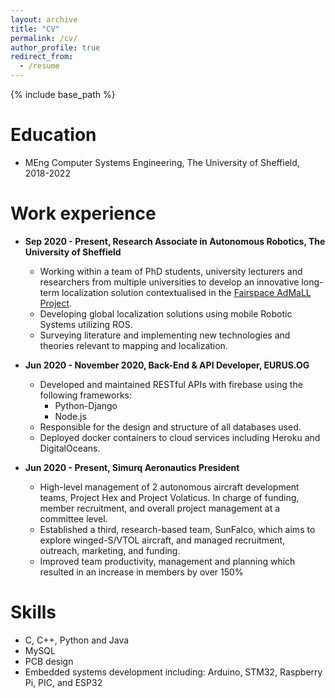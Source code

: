 ```yaml
---
layout: archive
title: "CV"
permalink: /cv/
author_profile: true
redirect_from:
  - /resume
---
```


{% include base_path %}

Education
======
* MEng Computer Systems Engineering, The University of Sheffield, 2018-2022

Work experience
======
* __Sep 2020 - Present, Research Associate in Autonomous Robotics, The University of Sheffield__
  * Working within a team of PhD students, university lecturers and researchers from multiple universities to develop an innovative long-term localization solution contextualised in the [Fairspace AdMaLL Project](https://sites.google.com/view/fairsapce-admall).
  * Developing global localization solutions using mobile Robotic Systems utilizing ROS.
  * Surveying literature and implementing new technologies and theories relevant to mapping and localization.

* __Jun 2020 - November 2020, Back-End & API Developer, EURUS.OG__
  * Developed and maintained RESTful APIs with firebase using the following frameworks:
    * Python-Django
    * Node.js
  * Responsible for the design and structure of all databases used.
  * Deployed docker containers to cloud services including Heroku and DigitalOceans.

* __Jun 2020 - Present, Simurq Aeronautics President__
  * High-level management of 2 autonomous aircraft development teams, Project Hex and Project Volaticus. In charge of funding, member recruitment, and overall project management at a committee level.
  * Established a third, research-based team, SunFalco, which aims to explore winged-S/VTOL aircraft, and managed recruitment, outreach, marketing, and funding.
  * Improved team productivity, management and planning which resulted in an increase in members by over 150%


Skills
======
* C, C++, Python and Java
* MySQL
* PCB design
* Embedded systems development including: Arduino, STM32, Raspberry Pi, PIC, and ESP32

